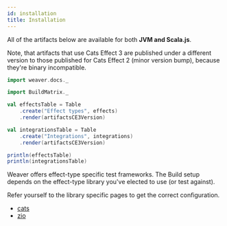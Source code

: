 ```yaml
---
id: installation
title: Installation
---
```


All of the artifacts below are available for both **JVM and Scala.js**.

Note, that artifacts that use Cats Effect 3 are published under a different version to those published for Cats Effect 2 (minor version bump), because they're binary incompatible.

```scala mdoc:passthrough
import weaver.docs._

import BuildMatrix._

val effectsTable = Table
    .create("Effect types", effects)
    .render(artifactsCE3Version)

val integrationsTable = Table
    .create("Integrations", integrations)
    .render(artifactsCE3Version)

println(effectsTable)
println(integrationsTable)
```

Weaver offers effect-type specific test frameworks. The Build setup depends on
the effect-type library you've elected to use (or test against).

Refer yourself to the library specific pages to get the correct configuration.

- [cats](cats_effect_usage.md)
- [zio](zio_usage.md)

